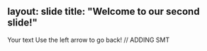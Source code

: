 layout: slide
title: "Welcome to our second slide!"
---
Your text
Use the left arrow to go back! // ADDING SMT
